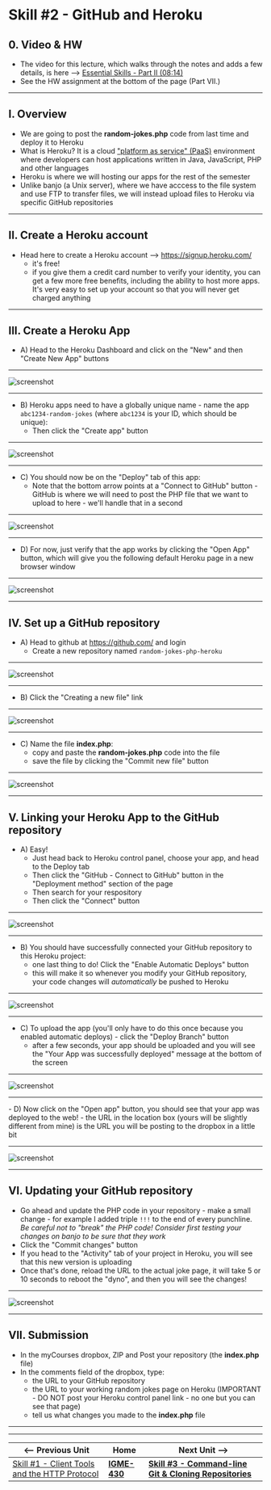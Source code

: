 # Skill #2  - GitHub and Heroku

## 0. Video & HW

- The video for this lecture, which walks through the notes and adds a few details, is here --> [Essential Skills - Part II (08:14)](https://video.rit.edu/Watch/430-essential-skills-2)
- See the HW assignment at the bottom of the page (Part VII.)

<hr>

## I. Overview

- We are going to post the **random-jokes.php** code from last time and deploy it to Heroku
- What is Heroku? It is a cloud ["platform as service" (PaaS)](https://en.wikipedia.org/wiki/Platform_as_a_service) environment where developers can host applications written in Java, JavaScript, PHP and other languages
- Heroku is where we will hosting our apps for the rest of the semester
- Unlike banjo (a Unix server), where we have acccess to the file system and use FTP to transfer files, we will instead upload files to Heroku via specific GitHub repositories

<hr>

## II. Create a Heroku account

- Head here to create a Heroku account --> https://signup.heroku.com/
  - it's free!
  - if you give them a credit card number to verify your identity, you can get a few more free benefits, including the ability to host more apps. It's very easy to set up your account so that you will never get charged anything

<hr>

## III. Create a Heroku App

- A) Head to the Heroku Dashboard and click on the "New" and then "Create New App" buttons
  
<hr> 

![screenshot](_images/ss-6.png)

<hr>

- B) Heroku apps need to have a globally unique name - name the app `abc1234-random-jokes` (where `abc1234` is your ID, which should be unique):
  - Then click the "Create app" button

<hr>

![screenshot](_images/ss-7.png)

<hr>

- C) You should now be on the "Deploy" tab of this app:
  - Note that the bottom arrow points at a "Connect to GitHub" button - GitHub is where we will need to post the PHP file that we want to upload to here - we'll handle that in a second

<hr>

![screenshot](_images/ss-8.png)

<hr>

- D) For now, just verify that the app works by clicking the "Open App" button, which will give you the following default Heroku page in a new browser window

<hr>

![screenshot](_images/ss-9.png)

<hr>
 
## IV. Set up a GitHub repository

- A) Head to github at https://github.com/ and login
  - Create a new repository named `random-jokes-php-heroku`

<hr>

![screenshot](_images/ss-10.png)

<hr>

- B) Click the "Creating a new file" link

<hr>

![screenshot](_images/ss-11.png)

<hr>

- C) Name the file **index.php**:
  - copy and paste the **random-jokes.php** code into the file
  - save the file by clicking the "Commit new file" button

<hr>

![screenshot](_images/ss-12.png)

<hr>

## V. Linking your Heroku App to the GitHub repository

- A) Easy! 
  - Just head back to Heroku control panel, choose your app, and head to the Deploy tab
  - Then click the "GitHub - Connect to GitHub" button in the "Deployment method" section of the page
  - Then search for your respository
  - Then click the "Connect" button

<hr>

![screenshot](_images/ss-13.png)

<hr>

- B) You should have successfully connected your GitHub repository to this Heroku project:
  - one last thing to do! Click the "Enable Automatic Deploys" button
  - this will make it so whenever you modify your GitHub repository, your code changes will *automatically* be pushed to Heroku

<hr>

![screenshot](_images/ss-14.png)

<hr>

- C) To upload the app (you'll only have to do this once because you enabled automatic deploys) - click the "Deploy Branch" button
  - after a few seconds, your app should be uploaded and you will see the "Your App was successfully deployed" message at the bottom of the screen

<hr>

![screenshot](_images/ss-15.png)

<hr>
 - D) Now click on the "Open app" button, you should see that your app was deployed to the web!
   - the URL in the location box (yours will be slightly different from mine) is the URL you will be posting to the dropbox in a little bit
 
<hr>

![screenshot](_images/ss-16.png)

<hr>

## VI. Updating your GitHub repository

- Go ahead and update the PHP code in your repository - make a small change - for example I added triple `!!!` to the end of every punchline. *Be careful not to "break" the PHP code! Consider first testing your changes on banjo to be sure that they work*
- Click the "Commit changes" button
- If you head to the "Activity" tab of your project in Heroku, you will see that this new version is uploading
- Once that's done, reload the URL to the actual joke page, it will take 5 or 10 seconds to reboot the "dyno", and then you will see the changes!


<hr>

![screenshot](_images/ss-17.png)

<hr>

## VII. Submission
- In the myCourses dropbox, ZIP and Post your repository (the **index.php** file)
- In the comments field of the dropbox, type:
  - the URL to your GitHub repository
  - the URL to your working random jokes page on Heroku (IMPORTANT - DO NOT post your Heroku control panel link - no one but you can see that page)
  - tell us what changes you made to the **index.php** file

<hr><hr>

| <-- Previous Unit | Home | Next Unit -->
| --- | --- | --- 
|   [Skill #1 - Client Tools and the HTTP Protocol](1-client-tools-and-http-protocol.md) |  [**IGME-430**](../) | [**Skill #3 - Command-line Git & Cloning Repositories**](3-command-line-git.md)
